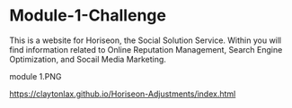 # Module-1-Challenge

This is a website for Horiseon, the Social Solution Service. Within you will find information related to Online Reputation Management, Search Engine Optimization, and Socail Media Marketing.

module 1.PNG

https://claytonlax.github.io/Horiseon-Adjustments/index.html
